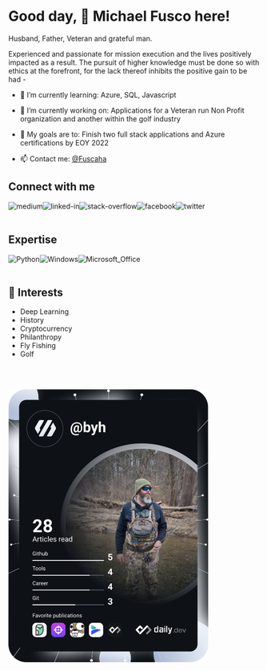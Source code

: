 # Good day, 👋 Michael Fusco here!

Husband, Father, Veteran and grateful man.
<br>

Experienced and passionate for mission execution and the lives positively impacted as a result.
The pursuit of higher knowledge must be done so with ethics at the forefront, for the lack thereof inhibits the positive gain to be had -
</p>

- 🌱 I’m currently learning: Azure, SQL, Javascript

- 🔭 I’m currently working on: Applications for a Veteran run Non Profit organization and another within the golf industry

- 🤝 My goals are to: Finish two full stack applications and Azure certifications by EOY 2022
 
- 📫 Contact me: <a href="https://twitter.com/Fuscaha">@Fuscaha</a>

## Connect with me

[<img align="left" alt="medium" src="https://img.shields.io/badge/medium-%2312100E.svg?&style=for-the-badge&logo=medium&logoColor=white" />](https://medium.com/@michael.r.fusco)

[<img align="left" alt="linked-in" src="https://img.shields.io/badge/linkedin-%230077B5.svg?&style=for-the-badge&logo=linkedin&logoColor=white" />](https://www.linkedin.com/in/michael-fusco-902030b4)

[<img align="left" alt="stack-overflow" src="https://img.shields.io/badge/stack%20overflow-FE7A16?logo=stack-overflow&logoColor=white&style=for-the-badge" />](https://stackoverflow.com/users/19498976/Chief-Prince-Of-Function
)

[<img align="left" alt="facebook" src="https://img.shields.io/badge/facebook-%231877F2.svg?&style=for-the-badge&logo=facebook&logoColor=white" />](https://www.facebook.com/michael.fusco.92167/)

[<img align="left" alt="twitter" src="https://img.shields.io/badge/twitter-%231DA1F2.svg?&style=for-the-badge&logo=twitter&logoColor=white" />](https://twitter.com/Fuscaha)

<br>
<br>

## Expertise

<img align="left" alt="Python" src="https://img.shields.io/badge/Python-FFD43B?style=for-the-badge&logo=python&logoColor=blue" />

<img align="left" alt="Windows" src="https://img.shields.io/badge/Windows-0078D6?style=for-the-badge&logo=windows&logoColor=white" />

<img align="left" alt="Microsoft_Office" src="https://img.shields.io/badge/Microsoft_Office-D83B01?style=for-the-badge&logo=microsoft-office&logoColor=white" />

<br>
<br>

## 👨‍ Interests

- Deep Learning
- History
- Cryptocurrency
- Philanthropy
- Fly Fishing
- Golf

<br>
<br>

<a href="https://app.daily.dev/DailyDevTips"><img src="https://github.com/Chief-Prince-Of-Function/Chief-Prince-Of-Function/blob/master/devcard.svg" width="400" alt="Chief-Prince-Of-Function's Dev Card"/></a>

</p>

